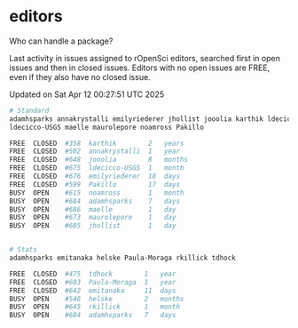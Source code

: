 # editors

Who can handle a package?

Last activity in issues assigned to rOpenSci editors, searched first in open
issues and then in closed issues. Editors with no open issues are FREE, even if
they also have no closed issue.


Updated on Sat Apr 12 00:27:51 UTC 2025

```bash
# Standard
adamhsparks annakrystalli emilyriederer jhollist jooolia karthik ldecicco
ldecicco-USGS maelle maurolepore noamross Pakillo

FREE  CLOSED  #358  karthik        2   years
FREE  CLOSED  #502  annakrystalli  1   year
FREE  CLOSED  #648  jooolia        8   months
FREE  CLOSED  #675  ldecicco-USGS  1   month
FREE  CLOSED  #676  emilyriederer  18  days
FREE  CLOSED  #599  Pakillo        17  days
BUSY  OPEN    #615  noamross       1   month
BUSY  OPEN    #684  adamhsparks    7   days
BUSY  OPEN    #686  maelle         1   day
BUSY  OPEN    #673  maurolepore    1   day
BUSY  OPEN    #685  jhollist       1   day


# Stats
adamhsparks emitanaka helske Paula-Moraga rkillick tdhock

FREE  CLOSED  #475  tdhock        1   year
FREE  CLOSED  #603  Paula-Moraga  1   year
FREE  CLOSED  #642  emitanaka     11  days
BUSY  OPEN    #546  helske        2   months
BUSY  OPEN    #645  rkillick      1   month
BUSY  OPEN    #684  adamhsparks   7   days
```
